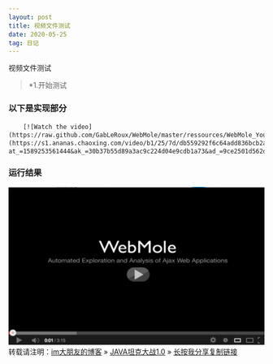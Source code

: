 ```yaml
---
layout: post
title: 视频文件测试
date: 2020-05-25
tag: 日记
---
```

视频文件测试
>*1.开始测试

### 以下是实现部分

		[![Watch the video](https://raw.github.com/GabLeRoux/WebMole/master/ressources/WebMole_Youtube_Video.png)](https://s1.ananas.chaoxing.com/video/b1/25/7d/db559292f6c64add836bcb2acc2af9f5/sd.mp4?at_=1589253561444&ak_=30b37b55d89a3ac9c224d04e9cdb1a73&ad_=9ce2501d562d35be901b82999b43b783)
### 运行结果
![](/images/gk.png)
<br>
转载请注明：[im大朋友的博客](https://jing-hua.github.io/) » [JAVA坦克大战1.0](https://jing-hua.github.io/)  » [长按我分享复制链接](https://jing-hua.github.io/)  


